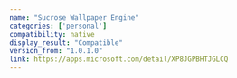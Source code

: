```yaml
---
name: "Sucrose Wallpaper Engine"
categories: ['personal']
compatibility: native
display_result: "Compatible"
version_from: "1.0.1.0"
link: https://apps.microsoft.com/detail/XP8JGPBHTJGLCQ
---
```

